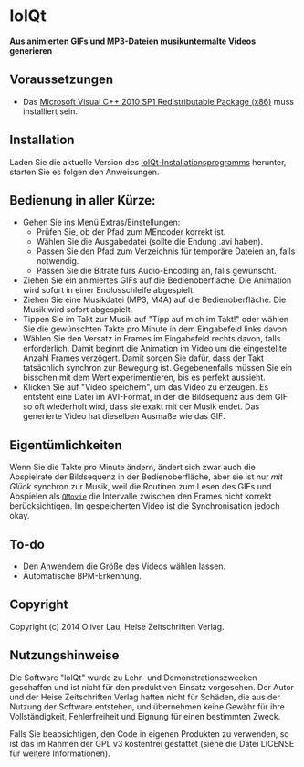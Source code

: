 # lolQt

**Aus animierten GIFs und MP3-Dateien musikuntermalte Videos generieren**

## Voraussetzungen

  * Das [Microsoft Visual C++ 2010 SP1 Redistributable Package (x86)](http://www.microsoft.com/de-de/download/details.aspx?id=8328) muss installiert sein.

## Installation

 Laden Sie die aktuelle Version des [lolQt-Installationsprogramms](https://drive.google.com/folderview?id=0B3S-OBO0P8GMMlJZNzFLVDY2bFE&usp=sharing) herunter, starten Sie es folgen den Anweisungen.

## Bedienung in aller Kürze:

  * Gehen Sie ins Menü Extras/Einstellungen:
    - Prüfen Sie, ob der Pfad zum MEncoder korrekt ist.
    - Wählen Sie die Ausgabedatei (sollte die Endung .avi haben).
    - Passen Sie den Pfad zum Verzeichnis für temporäre Dateien an, falls notwendig.
    - Passen Sie die Bitrate fürs Audio-Encoding an, falls gewünscht.
  * Ziehen Sie ein animiertes GIFs auf die Bedienoberfläche. Die Animation wird sofort in einer Endlosschleife abgespielt.
  * Ziehen Sie eine Musikdatei (MP3, M4A) auf die Bedienoberfläche. Die Musik wird sofort abgespielt.
  * Tippen Sie im Takt zur Musik auf "Tipp auf mich im Takt!" oder wählen Sie die gewünschten Takte pro Minute in dem Eingabefeld links davon.
  * Wählen Sie den Versatz in Frames im Eingabefeld rechts davon, falls erforderlich. Damit beginnt die Animation im Video um die eingestellte Anzahl Frames verzögert. Damit sorgen Sie dafür, dass der Takt tatsächlich synchron zur Bewegung ist. Gegebenenfalls müssen Sie ein bisschen mit dem Wert experimentieren, bis es perfekt aussieht.
  * Klicken Sie auf "Video speichern", um das Video zu erzeugen. Es entsteht eine Datei im AVI-Format, in der die Bildsequenz aus dem GIF so oft wiederholt wird, dass sie exakt mit der Musik endet. Das generierte Video hat dieselben Ausmaße wie das GIF.

## Eigentümlichkeiten

Wenn Sie die Takte pro Minute ändern, ändert sich zwar auch die Abspielrate der Bildsequenz in der Bedienoberfläche, aber sie ist nur _mit Glück_ synchron zur Musik, weil die Routinen zum Lesen des GIFs und Abspielen als [```QMovie```](http://qt-project.org/doc/qt-5/QMovie.html) die Intervalle zwischen den Frames nicht korrekt berücksichtigen. Im gespeicherten Video ist die Synchronisation jedoch okay.

## To-do

  * Den Anwendern die Größe des Videos wählen lassen.
  * Automatische BPM-Erkennung.

## Copyright

Copyright (c) 2014 Oliver Lau, Heise Zeitschriften Verlag.

## Nutzungshinweise

Die Software "lolQt" wurde zu Lehr- und Demonstrationszwecken
geschaffen und ist nicht für den produktiven Einsatz vorgesehen.
Der Autor und der Heise Zeitschriften Verlag haften nicht für
Schäden, die aus der Nutzung der Software entstehen, und übernehmen
keine Gewähr für ihre Vollständigkeit, Fehlerfreiheit und Eignung
für einen bestimmten Zweck.

Falls Sie beabsichtigen, den Code in eigenen Produkten zu verwenden,
so ist das im Rahmen der GPL v3 kostenfrei gestattet (siehe die
Datei LICENSE für weitere Informationen).
